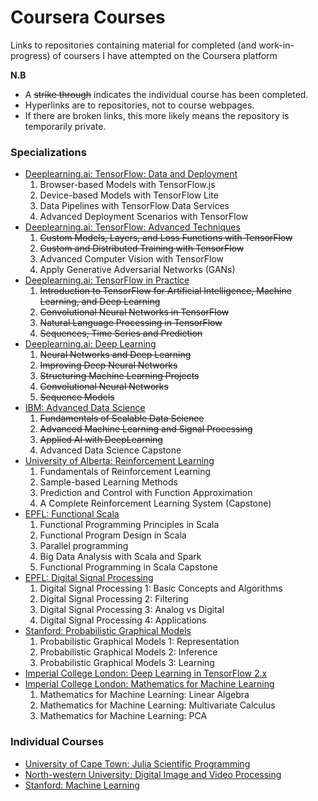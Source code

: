 # Coursera Courses

Links to repositories containing material for completed (and work-in-progress) of coursers I have
attempted on the Coursera platform

**N.B**
- A ~~strike through~~ indicates the individual course has been completed.
- Hyperlinks are to repositories, not to course webpages.
- If there are broken links, this more likely means the repository is temporarily private.

### Specializations

* [Deeplearning.ai: TensorFlow: Data and Deployment](https://github.com/tallamjr/tensorflow-data-deployment)
    1. Browser-based Models with TensorFlow.js
    2. Device-based Models with TensorFlow Lite
    3. Data Pipelines with TensorFlow Data Services
    4. Advanced Deployment Scenarios with TensorFlow
* [Deeplearning.ai: TensorFlow: Advanced Techniques](https://github.com/tallamjr/advanced-tensorflow)
    1. ~~Custom Models, Layers, and Loss Functions with TensorFlow~~
    2. ~~Custom and Distributed Training with TensorFlow~~
    3. Advanced Computer Vision with TensorFlow
    4. Apply Generative Adversarial Networks (GANs)
* [Deeplearning.ai: TensorFlow in Practice](https://github.com/tallamjr/tensorflow-in-practice)
    1. ~~Introduction to TensorFlow for Artificial Intelligence, Machine Learning, and Deep Learning~~
    2. ~~Convolutional Neural Networks in TensorFlow~~
    3. ~~Natural Language Processing in TensorFlow~~
    4. ~~Sequences, Time Series and Prediction~~
* [Deeplearning.ai: Deep Learning](https://github.com/tallamjr/deeplearning-ai)
    1. ~~Neural Networks and Deep Learning~~
    2. ~~Improving Deep Neural Networks~~
    3. ~~Structuring Machine Learning Projects~~
    4. ~~Convolutional Neural Networks~~
    5. ~~Sequence Models~~
* [IBM: Advanced Data Science](https://github.com/tallamjr/ibm-advanced-data-science)
    1. ~~Fundamentals of Scalable Data Science~~
    2. ~~Advanced Machine Learning and Signal Processing~~
    3. ~~Applied AI with DeepLearning~~
    4. Advanced Data Science Capstone
* [University of Alberta: Reinforcement Learning](https://github.com/tallamjr/univ-alberta-RL)
    1. Fundamentals of Reinforcement Learning
    2. Sample-based Learning Methods
    3. Prediction and Control with Function Approximation
    4. A Complete Reinforcement Learning System (Capstone)
* [EPFL: Functional Scala](https://github.com/tallamjr/epfl-functional-scala)
    1. Functional Programming Principles in Scala
    2. Functional Program Design in Scala
    3. Parallel programming
    4. Big Data Analysis with Scala and Spark
    5. Functional Programming in Scala Capstone
* [EPFL: Digital Signal Processing](https://github.com/tallamjr/epfl-dsp)
    1. Digital Signal Processing 1: Basic Concepts and Algorithms
    2. Digital Signal Processing 2: Filtering
    3. Digital Signal Processing 3: Analog vs Digital
    4. Digital Signal Processing 4: Applications
* [Stanford: Probabilistic Graphical Models](https://github.com/tallamjr/stanford-graphical-models)
    1. Probabilistic Graphical Models 1: Representation
    2. Probabilistic Graphical Models 2: Inference
    3. Probabilistic Graphical Models 3: Learning
* [Imperial College London: Deep Learning in TensorFlow 2.x](https://github.com/tallamjr/imperial-tf2-deeplearning)
* [Imperial College London: Mathematics for Machine Learning](https://github.com/tallamjr/imperial-ml-mathematics)
    1. Mathematics for Machine Learning: Linear Algebra
    2. Mathematics for Machine Learning: Multivariate Calculus
    3. Mathematics for Machine Learning: PCA

### Individual Courses

* [University of Cape Town: Julia Scientific Programming](https://github.com/tallamjr/cape-town-scientific-julia)
* [North-western University: Digital Image and Video Processing](https://github.com/tallamjr/nw-image-video-processing)
* [Stanford: Machine Learning](https://github.com/tallamjr/stanford-ml)
